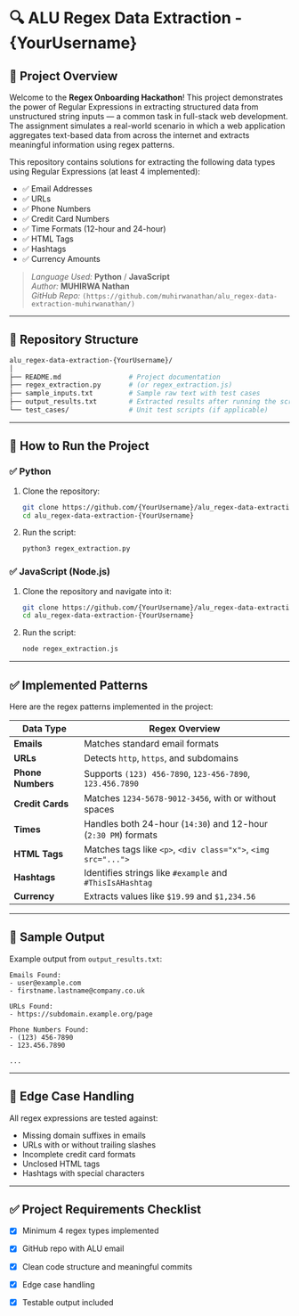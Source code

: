 # 🔍 ALU Regex Data Extraction - {YourUsername}

## 📘 Project Overview

Welcome to the **Regex Onboarding Hackathon**! This project demonstrates the power of Regular Expressions in extracting structured data from unstructured string inputs — a common task in full-stack web development. The assignment simulates a real-world scenario in which a web application aggregates text-based data from across the internet and extracts meaningful information using regex patterns.

This repository contains solutions for extracting the following data types using Regular Expressions (at least 4 implemented):

- ✅ Email Addresses
- ✅ URLs
- ✅ Phone Numbers
- ✅ Credit Card Numbers
- ✅ Time Formats (12-hour and 24-hour)
- ✅ HTML Tags
- ✅ Hashtags
- ✅ Currency Amounts

> _Language Used:_ **Python** / **JavaScript**  
> _Author:_ **MUHIRWA Nathan**  
> _GitHub Repo:_ `(https://github.com/muhirwanathan/alu_regex-data-extraction-muhirwanathan/)`

---

## 📂 Repository Structure

```bash
alu_regex-data-extraction-{YourUsername}/
│
├── README.md                 # Project documentation
├── regex_extraction.py       # (or regex_extraction.js)
├── sample_inputs.txt         # Sample raw text with test cases
├── output_results.txt        # Extracted results after running the script
└── test_cases/               # Unit test scripts (if applicable)
````

---

## 🚀 How to Run the Project

### ✅ Python

1. Clone the repository:

   ```bash
   git clone https://github.com/{YourUsername}/alu_regex-data-extraction-{YourUsername}.git
   cd alu_regex-data-extraction-{YourUsername}
   ```

2. Run the script:

   ```bash
   python3 regex_extraction.py
   ```

### ✅ JavaScript (Node.js)

1. Clone the repository and navigate into it:

   ```bash
   git clone https://github.com/{YourUsername}/alu_regex-data-extraction-{YourUsername}.git
   cd alu_regex-data-extraction-{YourUsername}
   ```

2. Run the script:

   ```bash
   node regex_extraction.js
   ```

---

## ✅ Implemented Patterns

Here are the regex patterns implemented in the project:

| Data Type         | Regex Overview                                                 |
| ----------------- | -------------------------------------------------------------- |
| **Emails**        | Matches standard email formats                                 |
| **URLs**          | Detects `http`, `https`, and subdomains                        |
| **Phone Numbers** | Supports `(123) 456-7890`, `123-456-7890`, `123.456.7890`      |
| **Credit Cards**  | Matches `1234-5678-9012-3456`, with or without spaces          |
| **Times**         | Handles both 24-hour (`14:30`) and 12-hour (`2:30 PM`) formats |
| **HTML Tags**     | Matches tags like `<p>`, `<div class="x">`, `<img src="...">`  |
| **Hashtags**      | Identifies strings like `#example` and `#ThisIsAHashtag`       |
| **Currency**      | Extracts values like `$19.99` and `$1,234.56`                  |

---

## 🔬 Sample Output

Example output from `output_results.txt`:

```
Emails Found:
- user@example.com
- firstname.lastname@company.co.uk

URLs Found:
- https://subdomain.example.org/page

Phone Numbers Found:
- (123) 456-7890
- 123.456.7890

...
```

---

## 🧪 Edge Case Handling

All regex expressions are tested against:

* Missing domain suffixes in emails
* URLs with or without trailing slashes
* Incomplete credit card formats
* Unclosed HTML tags
* Hashtags with special characters

---

## ✅ Project Requirements Checklist

* [x] Minimum 4 regex types implemented
* [x] GitHub repo with ALU email
* [x] Clean code structure and meaningful commits
* [x] Edge case handling
* [x] Testable output included

